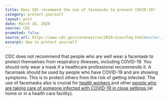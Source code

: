 ```yaml
---
title: Does CDC recommend the use of facemasks to prevent COVID-19?
category: protect-yourself
layout: post
date: March 16, 2020
source: CDC
promoted: false
source_url: https://www.cdc.gov/coronavirus/2019-ncov/faq.html#anchor_1584386949645
excerpt: How to protect yourself
---
```


CDC does not recommend that people who are well wear a facemask to protect themselves from respiratory illnesses, including
COVID-19. You should only wear a mask if a healthcare professional recommends it. A facemask should be used by people who
have COVID-19 and are showing symptoms. This is to protect others from the risk of getting infected. The use of facemasks
also is crucial for <a href="https://www.cdc.gov/coronavirus/2019-ncov/infection-control/control-recommendations.html?CDC_AA_refVal=https%3A%2F%2Fwww.cdc.gov%2Fcoronavirus%2F2019-ncov%2Fhcp%2Finfection-control.html"> health workers </a> and
other <a href="https://www.cdc.gov/coronavirus/2019-ncov/hcp/guidance-home-care.html"> people who are taking care of someone infected with COVID-19 in close settings </a> (at home or in a health care facility).
